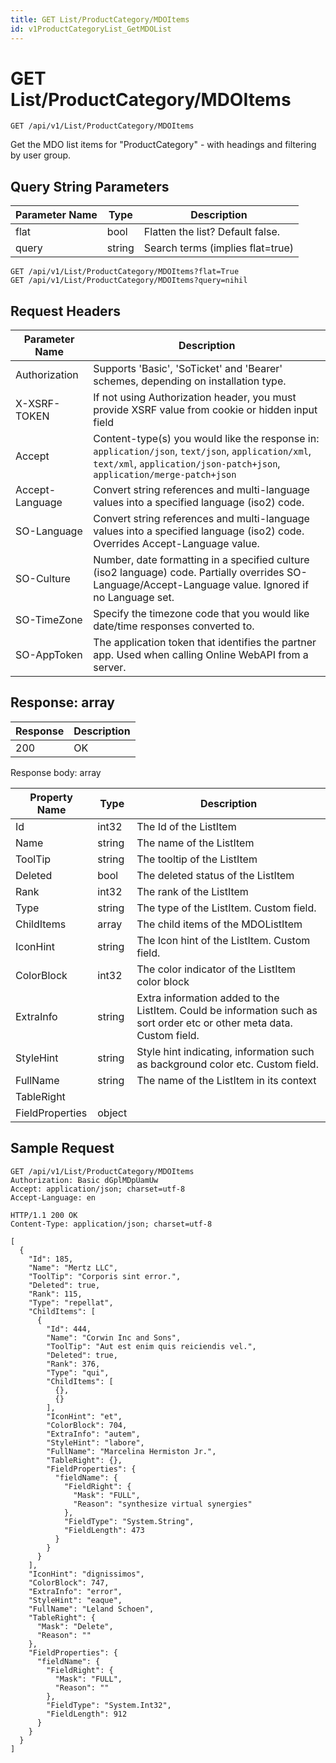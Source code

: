 ```yaml
---
title: GET List/ProductCategory/MDOItems
id: v1ProductCategoryList_GetMDOList
---
```


# GET List/ProductCategory/MDOItems

```http
GET /api/v1/List/ProductCategory/MDOItems
```

Get the MDO list items for "ProductCategory" - with headings and filtering by user group.







## Query String Parameters

| Parameter Name | Type |  Description |
|----------------|------|--------------|
| flat | bool |  Flatten the list? Default false. |
| query | string |  Search terms (implies flat=true) |

```http
GET /api/v1/List/ProductCategory/MDOItems?flat=True
GET /api/v1/List/ProductCategory/MDOItems?query=nihil
```


## Request Headers

| Parameter Name | Description |
|----------------|-------------|
| Authorization  | Supports 'Basic', 'SoTicket' and 'Bearer' schemes, depending on installation type. |
| X-XSRF-TOKEN   | If not using Authorization header, you must provide XSRF value from cookie or hidden input field |
| Accept         | Content-type(s) you would like the response in: `application/json`, `text/json`, `application/xml`, `text/xml`, `application/json-patch+json`, `application/merge-patch+json` |
| Accept-Language | Convert string references and multi-language values into a specified language (iso2) code. |
| SO-Language | Convert string references and multi-language values into a specified language (iso2) code. Overrides Accept-Language value. |
| SO-Culture | Number, date formatting in a specified culture (iso2 language) code. Partially overrides SO-Language/Accept-Language value. Ignored if no Language set. |
| SO-TimeZone | Specify the timezone code that you would like date/time responses converted to. |
| SO-AppToken | The application token that identifies the partner app. Used when calling Online WebAPI from a server. |


## Response: array



| Response | Description |
|----------------|-------------|
| 200 | OK |

Response body: array

| Property Name | Type |  Description |
|----------------|------|--------------|
| Id | int32 | The Id of the ListItem |
| Name | string | The name of the ListItem |
| ToolTip | string | The tooltip of the ListItem |
| Deleted | bool | The deleted status of the ListItem |
| Rank | int32 | The rank of the ListItem |
| Type | string | The type of the ListItem. Custom field. |
| ChildItems | array | The child items of the MDOListItem |
| IconHint | string | The Icon hint of the ListItem. Custom field. |
| ColorBlock | int32 | The color indicator of the ListItem color block |
| ExtraInfo | string | Extra information added to the ListItem. Could be information such as sort order etc or other meta data. Custom field. |
| StyleHint | string | Style hint indicating, information such as background color etc. Custom field. |
| FullName | string | The name of the ListItem in its context |
| TableRight |  |  |
| FieldProperties | object |  |

## Sample Request

```http!
GET /api/v1/List/ProductCategory/MDOItems
Authorization: Basic dGplMDpUamUw
Accept: application/json; charset=utf-8
Accept-Language: en
```

```http_
HTTP/1.1 200 OK
Content-Type: application/json; charset=utf-8

[
  {
    "Id": 185,
    "Name": "Mertz LLC",
    "ToolTip": "Corporis sint error.",
    "Deleted": true,
    "Rank": 115,
    "Type": "repellat",
    "ChildItems": [
      {
        "Id": 444,
        "Name": "Corwin Inc and Sons",
        "ToolTip": "Aut est enim quis reiciendis vel.",
        "Deleted": true,
        "Rank": 376,
        "Type": "qui",
        "ChildItems": [
          {},
          {}
        ],
        "IconHint": "et",
        "ColorBlock": 704,
        "ExtraInfo": "autem",
        "StyleHint": "labore",
        "FullName": "Marcelina Hermiston Jr.",
        "TableRight": {},
        "FieldProperties": {
          "fieldName": {
            "FieldRight": {
              "Mask": "FULL",
              "Reason": "synthesize virtual synergies"
            },
            "FieldType": "System.String",
            "FieldLength": 473
          }
        }
      }
    ],
    "IconHint": "dignissimos",
    "ColorBlock": 747,
    "ExtraInfo": "error",
    "StyleHint": "eaque",
    "FullName": "Leland Schoen",
    "TableRight": {
      "Mask": "Delete",
      "Reason": ""
    },
    "FieldProperties": {
      "fieldName": {
        "FieldRight": {
          "Mask": "FULL",
          "Reason": ""
        },
        "FieldType": "System.Int32",
        "FieldLength": 912
      }
    }
  }
]
```